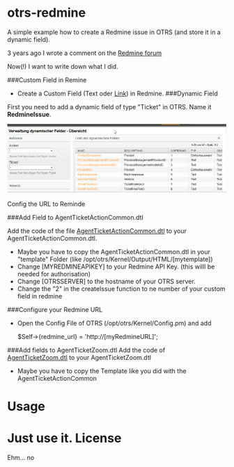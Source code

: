 # otrs-redmine
A simple example how to create a Redmine issue in OTRS (and store it in a dynamic field).

3 years ago I wrote a comment on the [Redmine forum](http://www.redmine.org/boards/2/topics/24573?r=28558)

Now(!) I want to write down what I did.

###Custom Field in Remine
* Create a Custom Field (Text oder [Link](https://github.com/edavis10/redmine_url_custom_field))
 in Redmine.
###Dynamic Field

First you need to add a dynamic field of type "Ticket" in OTRS.
Name it **RedmineIssue**.

![Add DynamicField fpr RedmineIssue](images/DynamicField.png)

Config the URL to Reminde


###Add Field to AgentTicketActionCommon.dtl

Add the code of the file [AgentTicketActionCommon.dtl](templates/AgentTicketActionCommon.dtl) to your AgentTicketActionCommon.dtl.

* Maybe you have to copy the AgentTicketActionCommon.dtl in your "template" Folder (like /opt/otrs/Kernel/Output/HTML/[mytemplate]) 
* Change [MYREDMINEAPIKEY] to your Redmine API Key. (this willl be needed for authorisation)
* Change [OTRSSERVER] to the hostname of your OTRS server.
* Change the "2" in the createIssue function to ne number of your custom field in redmine

###Configure your Redmine URL
* Open the Config File of OTRS (/opt/otrs/Kernel/Config.pm) and add 

    $Self->{redmine_url} = 'http://[myRedmineURL]';

###Add fields to AgentTicketZoom.dtl
Add the code of [AgentTicketZoom.dtl](templates/AgentTicketZoom.dtl) to your AgentTicketZoom.dtl

* Maybe you have to copy the Template like you did with the AgentTicketActionCommon



Usage
=======
Just use it.
License
=======
Ehm... no

